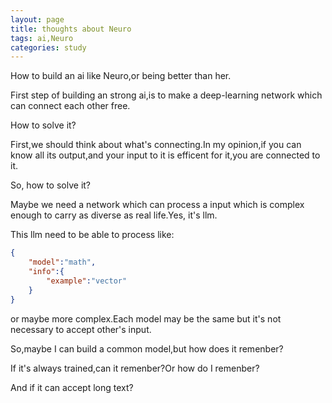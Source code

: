 ```yaml
---
layout: page
title: thoughts about Neuro
tags: ai,Neuro
categories: study
---
```


How to build an ai like Neuro,or being better than her.

First step of building an strong ai,is to make a deep-learning network which can connect each other free.

How to solve it?

First,we should think about what's connecting.In my opinion,if you can know all its output,and your input to it is efficent for it,you are connected to it.

So, how to solve it?

Maybe we need a network which can process a input which is complex enough to carry as diverse as real life.Yes, it's llm.

This llm need to be able to process like:
```json
{
    "model":"math",
    "info":{
        "example":"vector"
    }
}
```
or maybe more complex.Each model may be the same but it's not necessary to accept other's input.

So,maybe I can build a common model,but how does it remenber?

If it's always trained,can it remenber?Or how do I remenber?

And if it can accept long text?

